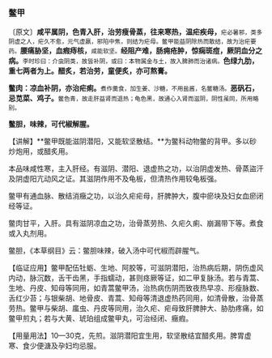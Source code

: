 ### 鳖甲

〔原文〕**咸平属阴，色青入肝，治劳瘦骨蒸，往来寒热，温疟疾母，**<small>疟必暑邪，类多阴虚之人，疟久不愈，元气虚羸，邪陷中焦，则结为疟母。鳖甲能益阴除热而散结，故为治疟要药。</small>**腰痛胁坚，血瘕痔核，**<small>咸能软坚。</small>**经阻产难，肠痈疮肿，惊痫斑痘，厥阴血分之病。**<small>李时珍曰：介虫阴类，故皆补阴，或曰：本物属金与土，故入脾肺而治诸病。</small>**色绿九肋，重七两者为上。醋炙，若治劳，童便炙，亦可熬膏。**

**鳖肉：凉血补阴，亦治疟痢。**<small>煮作羹食，加生姜、沙糖，不用盐酱，名鳖糖汤。</small>**恶矾石，忌苋菜、鸡子。**<small>鳖色青，故走肝益肾而退热；龟色黑，故通心入肾而滋阴，阴性虽同，所用略别。</small>

**鳖胆，味辣，可代椒解腥。**

【讲解】**鳖甲既能滋阴潜阳，又能软坚散结。**为鳖科动物鳖的背甲。多以砂炒炮用，或醋炙用。

本品味咸性寒，主入肝经。有滋阴、潜阳、退虚热之功，以治阴虚发热、骨蒸盜汗及阴虚阳亢动风之证。其滋阴作用不及龟板，但清热作用较龟板强。

鳖甲有通血脉、散结消癥之功，以治久疟疟母，肝脾肿大，腹中瘀块及妇女血瘀闭经等证。

鳖肉甘平，入肝。具有滋阴凉血之功，治骨蒸劳热、久疟久痢、崩漏带下等。煮食或入丸剂用。

鳖胆，《本草纲目》云：鳖胆味辣，破入汤中可代椒而辟腥气。

【临证应用】鳖甲配伍牡蛎、生地、阿胶等，可滋阴潜阳，治热病后期，阴伤虚风内动，脉沉数，舌干齿黑，手指蠕动，甚则痉厥等证，如二甲复脉汤。若与青蒿、生地、丹皮、知母等同用，如青蒿鳖甲汤，治热病伤阴而致夜热早凉、形瘦脉数、舌红少苔；与银柴胡、地骨皮、青蒿、知母等清退虚热药同用，如清骨散，治骨蒸劳热。鳖甲与柴胡、䗪虫、丹皮等同用，治久疟、疟母致肝脾肿大、胁肋疼痛，如鳖甲煎丸；若与大黄、琥珀组成鳖甲丸，可治经闭、癥瘕。

【用量用法】10—30克，先煎。滋阴潜阳宜生用，软坚散结宜醋炙用。脾胃虚寒、食少便溏及孕妇均忌服。
